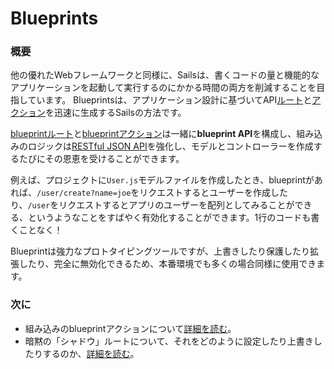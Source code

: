 # Blueprints

### 概要

他の優れたWebフレームワークと同様に、Sailsは、書くコードの量と機能的なアプリケーションを起動して実行するのにかかる時間の両方を削減することを目指しています。 Blueprintsは、アプリケーション設計に基づいてAPI[ルート](https://sailsguides.jp/doc/concepts/routes)と[アクション](https://sailsguides.jp/doc/concepts/controllers#?actions)を迅速に生成するSailsの方法です。

[blueprintルート](https://sailsguides.jp/doc/concepts/blueprints/blueprint-routes)と[blueprintアクション](https://sailsguides.jp/doc/concepts/blueprints/blueprint-actions)は一緒に**blueprint API**を構成し、組み込みのロジックは[RESTful JSON API](http://en.wikipedia.org/wiki/Representational_state_transfer)を強化し、モデルとコントローラーを作成するたびにその恩恵を受けることができます。

例えば、プロジェクトに`User.js`モデルファイルを作成したとき、blueprintがあれば、`/user/create?name=joe`をリクエストするとユーザーを作成したり、`/user`をリクエストするとアプリのユーザーを配列としてみることができる、というようなことをすばやく有効化することができます。1行のコードも書くことなく！

Blueprintは強力なプロトタイピングツールですが、上書きしたり保護したり拡張したり、完全に無効化できるため、本番環境でも多くの場合同様に使用できます。

### 次に

+ 組み込みのblueprintアクションについて[詳細を読む](https://sailsguides.jp/doc/concepts/blueprints/blueprint-actions)。
+ 暗黙の「シャドウ」ルートについて、それをどのように設定したり上書きしたりするのか、[詳細を読む](https://sailsguides.jp/doc/concepts/blueprints/blueprint-routes)。

<docmeta name="displayName" value="Blueprints">
